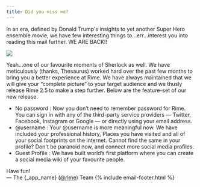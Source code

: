 ```yaml
---
title: Did you miss me?
---
```




In an era, defined by Donald Trump's insights to yet another Super Hero ensemble movie, we have few interesting things to…err…interest you into reading this mail further. WE ARE BACK!!

![](https://s3.amazonaws.com/postmaster.rime/attachments/20160601-060615_didyoumissme.gif)

Yeah…one of our favourite moments of Sherlock as well. We have meticulously (thanks, Thesaurus) worked hard over the past few months to bring you a better experience at Rime. We have always maintained that we will give your “complete picture” to your target audience and we thusly release Rime 2.5 to make a step further. Below are the feature-set of our new release.

- No password : Now you don’t need to remember password for Rime. You can sign in with any of the third-party service providers — Twitter, Facebook, Instagram or Google — or directly using your email address.
- @username : Your @username is more meaningful now. We have included your professional history, Places you have visited and all of your social footprints on the internet. Cannot find the same in your profile? Don't be paranoid now, and connect more social media profiles.
- Guest Profile : We have built world’s first platform where you can create a social media wiki of your favourite people.

Have fun!  
&mdash; The {_app_name} ([@rime]({_app_base_url}/@rime])) Team
{% include email-footer.html %}




